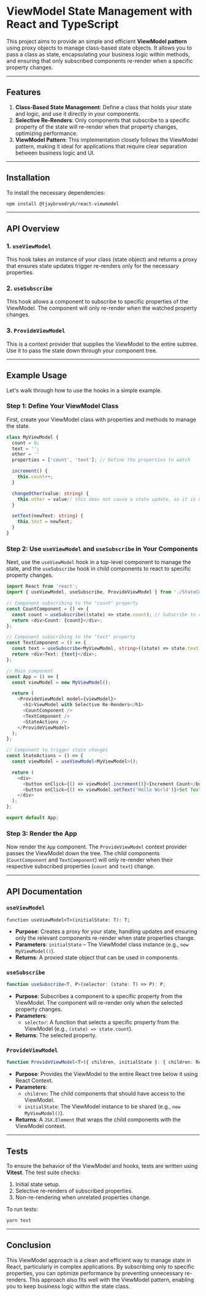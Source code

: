 # ViewModel State Management with React and TypeScript

This project aims to provide an simple and efficient **ViewModel pattern** using proxy objects to manage class-based state objects. It allows you to pass a class as state, encapsulating your business logic within methods, and ensuring that only subscribed components re-render when a specific property changes.

---

## Features

1. **Class-Based State Management**: Define a class that holds your state and logic, and use it directly in your components.
2. **Selective Re-Renders**: Only components that subscribe to a specific property of the state will re-render when that property changes, optimizing performance.
3. **ViewModel Pattern**: This implementation closely follows the ViewModel pattern, making it ideal for applications that require clear separation between business logic and UI.

---

## Installation

To install the necessary dependencies:

```bash
npm install @tjaybroodryk/react-viewmodel
```

---

## API Overview

### 1. `useViewModel`
This hook takes an instance of your class (state object) and returns a proxy that ensures state updates trigger re-renders only for the necessary properties.

### 2. `useSubscribe`
This hook allows a component to subscribe to specific properties of the ViewModel. The component will only re-render when the watched property changes.

### 3. `ProvideViewModel`
This is a context provider that supplies the ViewModel to the entire subtree. Use it to pass the state down through your component tree.

---

## Example Usage

Let's walk through how to use the hooks in a simple example.

### Step 1: Define Your ViewModel Class

First, create your ViewModel class with properties and methods to manage the state.

```typescript
class MyViewModel {
  count = 0;
  text = '';
  other = ''
  properties = ['count', 'text']; // Define the properties to watch

  increment() {
    this.count++;
  }

  changeOther(value: string) {
    this.other = value// this does not cause a state update, as it is not declared in the properties array
  }

  setText(newText: string) {
    this.text = newText;
  }
}
```

### Step 2: Use `useViewModel` and `useSubscribe` in Your Components

Next, use the `useViewModel` hook in a top-level component to manage the state, and the `useSubscribe` hook in child components to react to specific property changes.

```typescript
import React from 'react';
import { useViewModel, useSubscribe, ProvideViewModel } from './StateContext'; // Assuming hooks are in StateContext.ts

// Component subscribing to the "count" property
const CountComponent = () => {
  const count = useSubscribe((state) => state.count); // Subscribe to count
  return <div>Count: {count}</div>;
};

// Component subscribing to the "text" property
const TextComponent = () => {
  const text = useSubscribe<MyViewModel, string>((state) => state.text); // Subscribe to text
  return <div>Text: {text}</div>;
};

// Main component
const App = () => {
  const viewModel = new MyViewModel();

  return (
    <ProvideViewModel model={viewModel}>
      <h1>ViewModel with Selective Re-Renders</h1>
      <CountComponent />
      <TextComponent />
      <StateActions />
    </ProvideViewModel>
  );
};

// Component to trigger state changes
const StateActions = () => {
  const viewModel = useViewModel<MyViewModel>();

  return (
    <div>
      <button onClick={() => viewModel.increment()}>Increment Count</button>
      <button onClick={() => viewModel.setText('Hello World')}>Set Text</button>
    </div>
  );
};

export default App;
```

### Step 3: Render the App

Now render the `App` component. The `ProvideViewModel` context provider passes the ViewModel down the tree. The child components (`CountComponent` and `TextComponent`) will only re-render when their respective subscribed properties (`count` and `text`) change.

---

## API Documentation

### `useViewModel`

```
function useViewModel<T>(initialState: T): T;
```

- **Purpose**: Creates a proxy for your state, handling updates and ensuring only the relevant components re-render when state properties change.
- **Parameters**: `initialState` – The ViewModel class instance (e.g., `new MyViewModel()`).
- **Returns**: A proxied state object that can be used in components.

### `useSubscribe`

```typescript
function useSubscribe<T, P>(selector: (state: T) => P): P;
```

- **Purpose**: Subscribes a component to a specific property from the ViewModel. The component will re-render only when the selected property changes.
- **Parameters**:
  - `selector`: A function that selects a specific property from the ViewModel (e.g., `(state) => state.count`).
- **Returns**: The selected property.

### `ProvideViewModel`

```typescript
function ProvideViewModel<T>({ children, initialState }: { children: ReactNode; initialState: T }): JSX.Element;
```

- **Purpose**: Provides the ViewModel to the entire React tree below it using React Context.
- **Parameters**:
  - `children`: The child components that should have access to the ViewModel.
  - `initialState`: The ViewModel instance to be shared (e.g., `new MyViewModel()`).
- **Returns**: A `JSX.Element` that wraps the child components with the ViewModel context.

---

## Tests

To ensure the behavior of the ViewModel and hooks, tests are written using **Vitest**. The test suite checks:
1. Initial state setup.
2. Selective re-renders of subscribed properties.
3. Non-re-rendering when unrelated properties change.

To run tests:

```bash
yarn test
```

---

## Conclusion

This ViewModel approach is a clean and efficient way to manage state in React, particularly in complex applications. By subscribing only to specific properties, you can optimize performance by preventing unnecessary re-renders. This approach also fits well with the ViewModel pattern, enabling you to keep business logic within the state class.
